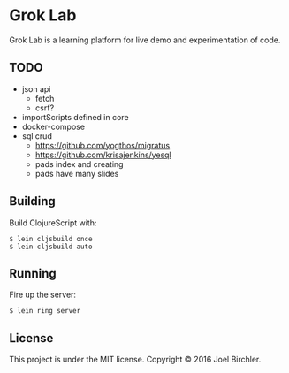 # Grok Lab

Grok Lab is a learning platform for live demo and experimentation of code.

## TODO

- json api
  - fetch
  - csrf?
- importScripts defined in core
- docker-compose
- sql crud
  - https://github.com/yogthos/migratus
  - https://github.com/krisajenkins/yesql
  - pads index and creating
  - pads have many slides


## Building

Build ClojureScript with:

    $ lein cljsbuild once
    $ lein cljsbuild auto


## Running

Fire up the server:

    $ lein ring server


## License

This project is under the MIT license.
Copyright © 2016 Joel Birchler.
